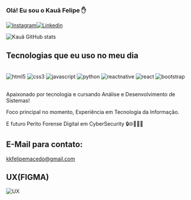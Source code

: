 ### Olá! Eu sou o Kauã Felipe ✋


[![Instagram](https://img.shields.io/badge/Instagram-E4405F?style=for-the-badge&logo=instagram&logoColor=white)](https://instagram.com/kaua_felipe7/)[![Linkedin](https://img.shields.io/badge/LinkedIn-0077B5?style=for-the-badge&logo=linkedin&logoColor=white)](https://www.linkedin.com/in/kau%C3%A3-felipe-de-macedo-41419923a/)

![Kauã GitHub stats](https://github-readme-stats.vercel.app/api?username=KauaFM&show_icons=true&theme=radical)

## Tecnologias que eu uso no meu dia

<div style="display: inline_block"><br/>
<img align="center" alt="html5" src="https://img.shields.io/badge/HTML5-E34F26?style=for-the-badge&logo=html5&logoColor=white"/>
<img align="center" alt="css3" src="https://img.shields.io/badge/CSS3-1572B6?style=for-the-badge&logo=css3&logoColor=white"/>
<img align="center" alt="javascript" src="https://img.shields.io/badge/JavaScript-F7DF1E?style=for-the-badge&logo=javascript&logoColor=black"/>
<img align="center" alt="python" src="https://img.shields.io/badge/Python-14354C?style=for-the-badge&logo=python&logoColor=white"/>
<img align="center" alt="reactnative" src="https://img.shields.io/badge/React_Native-20232A?style=for-the-badge&logo=react&logoColor=61DAFB"/>
<img align="center" alt="react" src="https://img.shields.io/badge/React-20232A?style=for-the-badge&logo=react&logoColor=61DAFB"/>
<img align="center" alt="bootstrap" src="https://img.shields.io/badge/Bootstrap-563D7C?style=for-the-badge&logo=bootstrap&logoColor=white"/>
</div></br>

Apaixonado por tecnologia e cursando Análise e Desenvolvimento de Sistemas! 

Foco principal no momento, Experiência em Tecnologia da Informação.

E futuro Perito Forense Digital em CyberSecurity 🔒🌐👨🏽‍💻

## E-Mail para contato:

kkfelipemacedo@gmail.com

## UX(FIGMA)

![UX](https://github.com/KauaFM/KauaFM/assets/116116544/7b0135a3-0f7b-4d1d-904d-a761cdafbfb7)
